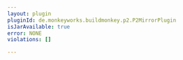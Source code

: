 ```yaml
---
layout: plugin
pluginId: de.monkeyworks.buildmonkey.p2.P2MirrorPlugin
isJarAvailable: true
error: NONE
violations: []

---
```

